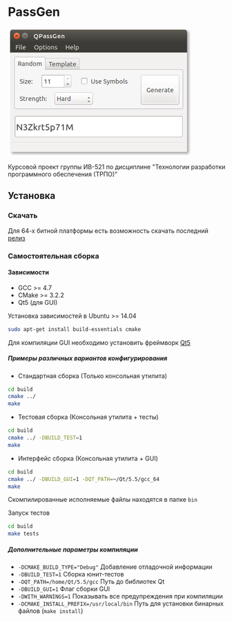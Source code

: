 # PassGen
![](/GUI_Screen.png?raw=true "Пример графического интерфейса")

Курсовой проект группы ИВ-521 по дисциплине "Технологии разработки программного обеспечения (ТРПО)"

## Установка
### Скачать 
Для 64-х битной платформы есть возможность скачать последний [релиз](../../releases/latest)
### Самостоятельная сборка
#### Зависимости
* GCC >= 4.7
* CMake >= 3.2.2
* Qt5 (для GUI)

Установка зависимостей в Ubuntu >= 14.04
```bash
sudo apt-get install build-essentials cmake
```
Для компиляции GUI необходимо установить фреймворк [Qt5](http://qt.io)

##### Примеры различных вариантов конфигурирования
* Cтандартная сборка (Только консольная утилита)
```bash
cd build
cmake ../
make
```
* Тестовая сборка (Консольная утилита + тесты)
```bash
cd build
cmake ../ -DBUILD_TEST=1
make
```
* Интерфейс сборка (Консольная утилита + GUI)
```bash
cd build
cmake ../ -DBUILD_GUI=1 -DQT_PATH=~/Qt/5.5/gcc_64
make
```
Скомпилированные исполняемые файлы находятся в папке `bin`

Запуск тестов
```bash
cd build
make tests
```

##### Дополнительные параметры компиляции
* `-DCMAKE_BUILD_TYPE="Debug"`
    	Добавление отладочной информации
* `-DBUILD_TEST=1`
    	Сборка юнит-тестов
* `-DQT_PATH=/home/Qt/5.5/gcc`
	Путь до библиотек Qt
* `-DBUILD_GUI=1`
	Флаг сборки GUI
* `-DWITH_WARNINGS=1`
	Показывать все предупреждения при компиляции
* `-DCMAKE_INSTALL_PREFIX=/usr/local/bin`
	Путь для установки бинарных файлов (`make install`)
